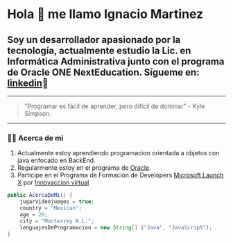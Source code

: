 # Hola :wave: me llamo Ignacio Martinez

## Soy un desarrollador apasionado por la tecnología, actualmente estudio la Lic. en Informática Administrativa junto con el programa de Oracle ONE NextEducation. Sígueme en: [linkedin](https://www.linkedin.com/in/ignacio-martinez-bautista-13075b1a8/):rocket:

---

> "Programar es fácil de aprender, pero difícil de dominar" - Kyle Simpson.

---

### :man_technologist: Acerca de mi

1. Actualmente estoy aprendiendo programacion orientada a objetos con java enfocado en BackEnd.
2. Regularmente estoy en el programa de [Oracle](https://www.oracle.com/mx/education/oracle-next-education/).
3. Participe en el Programa de Formación de Developers [Microsoft Launch X](https://github.com/Launch-X-Latam) por [Innovaccion virtual](https://news.microsoft.com/es-xl/la-iniciativa-launch-x-latam-ayuda-a-los-jovenes-latinoamericanos-a-certificarse-como-desarrolladores-y-potenciar-sus-oportunidades-laborales/#:~:text=Se%20trata%20de%20un%20programa%20100%25%20digital%20para,de%20formaci%C3%B3n%20y%20conversaciones%20con%20expertos%20de%20tecnolog%C3%ADa.)

```java
public AcercaDeMi() {
    jugarVideojuegos = true;
    country = "Mexican";
    age = 26;
    city = "Monterrey N.L.";
    lenguajesDeProgramacion = new String[] {"Java", "JavaScript"};
}
```
